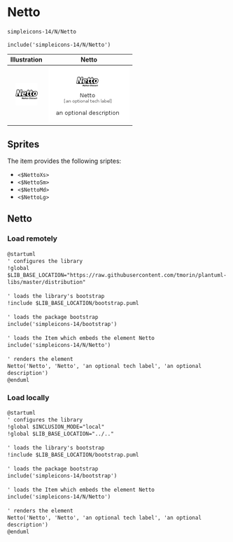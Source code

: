 # Netto


```text
simpleicons-14/N/Netto
```

```text
include('simpleicons-14/N/Netto')
```



| Illustration | Netto |
| :---: | :---: |
| ![illustration for Illustration](../../simpleicons-14/N/Netto.png) | ![illustration for Netto](../../simpleicons-14/N/Netto.Local.png) |



## Sprites
The item provides the following sriptes:

- `<$NettoXs>`
- `<$NettoSm>`
- `<$NettoMd>`
- `<$NettoLg>`





## Netto

### Load remotely
```plantuml
@startuml
' configures the library
!global $LIB_BASE_LOCATION="https://raw.githubusercontent.com/tmorin/plantuml-libs/master/distribution"

' loads the library's bootstrap
!include $LIB_BASE_LOCATION/bootstrap.puml

' loads the package bootstrap
include('simpleicons-14/bootstrap')

' loads the Item which embeds the element Netto
include('simpleicons-14/N/Netto')

' renders the element
Netto('Netto', 'Netto', 'an optional tech label', 'an optional description')
@enduml
```

### Load locally
```plantuml
@startuml
' configures the library
!global $INCLUSION_MODE="local"
!global $LIB_BASE_LOCATION="../.."

' loads the library's bootstrap
!include $LIB_BASE_LOCATION/bootstrap.puml

' loads the package bootstrap
include('simpleicons-14/bootstrap')

' loads the Item which embeds the element Netto
include('simpleicons-14/N/Netto')

' renders the element
Netto('Netto', 'Netto', 'an optional tech label', 'an optional description')
@enduml
```

